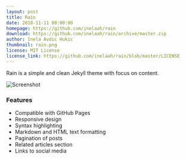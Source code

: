 ```yaml
---
layout: post
title: Rain
date: 2018-11-11 00:00:00
homepage: https://github.com/inelaah/rain
download: https://github.com/inelaah/rain/archive/master.zip
author: Inela Avdic Hukic
thumbnail: rain.png
license: MIT License
license_link: https://github.com/inelaah/rain/blob/master/LICENSE
---
```


Rain is a simple and clean Jekyll theme with focus on content.

![Screenshot](https://github.com/inelaah/rain/blob/master/images/screenshot.png?raw=true)

### Features

* Compatible with GitHub Pages
* Responsive design
* Syntax highlighting
* Markdown and HTML text formatting
* Pagination of posts
* Related articles section
* Links to social media
